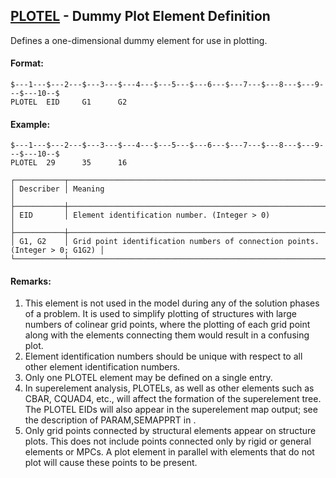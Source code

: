 ## [PLOTEL](https://help.hexagonmi.com/bundle/MSC_Nastran_2022.4/page/Nastran_Combined_Book/qrg/bulkp/TOC.PLOTEL.xhtml) - Dummy Plot Element Definition

Defines a one-dimensional dummy element for use in plotting.

#### Format:

```nastran
$---1---$---2---$---3---$---4---$---5---$---6---$---7---$---8---$---9---$---10--$
PLOTEL  EID     G1      G2                                                      
```

#### Example:

```nastran
$---1---$---2---$---3---$---4---$---5---$---6---$---7---$---8---$---9---$---10--$
PLOTEL  29      35      16                                                      
```

```text
┌───────────┬─────────────────────────────────────────────────────────────────────────────┐
│ Describer │ Meaning                                                                     │
├───────────┼─────────────────────────────────────────────────────────────────────────────┤
│ EID       │ Element identification number. (Integer > 0)                                │
├───────────┼─────────────────────────────────────────────────────────────────────────────┤
│ G1, G2    │ Grid point identification numbers of connection points. (Integer > 0; G1G2) │
└───────────┴─────────────────────────────────────────────────────────────────────────────┘
```

#### Remarks:

1. This element is not used in the model during any of the solution phases of a problem. It is used to simplify plotting of structures with large numbers of colinear grid points, where the plotting of each grid point along with the elements connecting them would result in a confusing plot.
2. Element identification numbers should be unique with respect to all other element identification numbers.
3. Only one PLOTEL element may be defined on a single entry.
4. In superelement analysis, PLOTELs, as well as other elements such as CBAR, CQUAD4, etc., will affect the formation of the superelement tree. The PLOTEL EIDs will also appear in the superelement map output; see the description of PARAM,SEMAPPRT in  .
5. Only grid points connected by structural elements appear on structure plots. This does not include points connected only by rigid or general elements or MPCs. A plot element in parallel with elements that do not plot will cause these points to be present.
